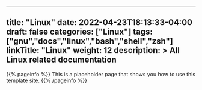 
---
title: "Linux"
date: 2022-04-23T18:13:33-04:00
draft: false
categories: ["Linux"]
tags: ["gnu","docs","linux","bash","shell","zsh"]
linkTitle: "Linux"
weight: 12
description: >
  All Linux related documentation
---

{{% pageinfo %}}
This is a placeholder page that shows you how to use this template site.
{{% /pageinfo %}}
